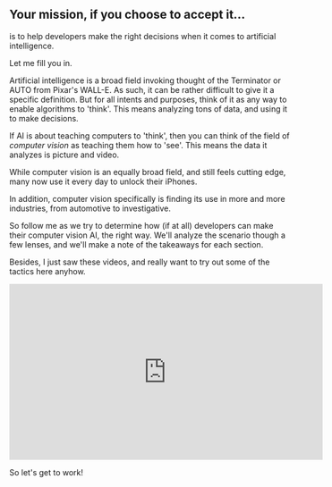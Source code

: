 ## Your mission, if you choose to accept it...

is to help developers make the right decisions when it comes to artificial intelligence.

Let me fill you in.

Artificial intelligence is a broad field invoking thought of the Terminator or AUTO from Pixar's WALL-E. As such, it can be rather difficult to give it a specific definition.
But for all intents and purposes, think of it as any way to enable algorithms to 'think'. This means analyzing tons of data, and using it to make decisions.

If AI is about teaching computers to 'think', then you can think of the field of _computer vision_ as teaching them how to 'see'. This means the data it analyzes is picture and video.

While computer vision is an equally broad field, and still feels cutting edge, many now use it every day to unlock their iPhones.

In addition, computer vision specifically is finding its use in more and more industries, from automotive to investigative.

So follow me as we try to determine how (if at all) developers can make their computer vision AI, the right way.
We'll analyze the scenario though a few lenses, and we'll make a note of the takeaways for each section.

Besides, I just saw these videos, and really want to try out some of the tactics here anyhow.

<iframe width="560" height="315" src="https://www.youtube.com/embed/videoseries?list=TLGGOgldDKE7dtExNTExMjAyMQ" title="YouTube video player" frameborder="0" allow="accelerometer; autoplay; clipboard-write; encrypted-media; gyroscope; picture-in-picture" allowfullscreen>
</iframe>

So let's get to work!
